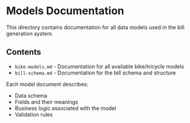 # Models Documentation

This directory contains documentation for all data models used in the bill generation system.

## Contents

- `bike-models.md` - Documentation for all available bike/tricycle models
- `bill-schema.md` - Documentation for the bill schema and structure

Each model document describes:
- Data schema
- Fields and their meanings
- Business logic associated with the model
- Validation rules 